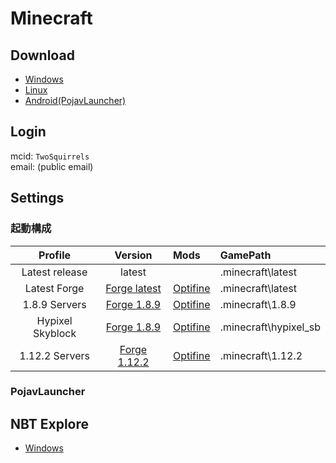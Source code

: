 # Minecraft

## Download

- [Windows](https://launcher.mojang.com/download/Minecraft.exe)
- [Linux](https://launcher.mojang.com/download/Minecraft.tar.gz)
- [Android(PojavLauncher)](https://play.google.com/store/apps/details?id=net.kdt.pojavlaunch)

## Login

mcid: `TwoSquirrels`  
email: (public email)  

## Settings

### 起動構成

| Profile          | Version                                                                                     | Mods                                       | GamePath              |
| :--------------: | :-----------------------------------------------------------------------------------------: | :----------------------------------------- | :-------------------- |
| Latest release   | latest                                                                                      |                                            | .minecraft\latest     |
| Latest Forge     | [Forge latest](https://files.minecraftforge.net/net/minecraftforge/forge/)                  | [Optifine](https://optifine.net/downloads) | .minecraft\latest     |
| 1.8.9 Servers    | [Forge 1.8.9](https://files.minecraftforge.net/net/minecraftforge/forge/index_1.8.9.html)   | [Optifine](https://optifine.net/downloads) | .minecraft\1.8.9      |
| Hypixel Skyblock | [Forge 1.8.9](https://files.minecraftforge.net/net/minecraftforge/forge/index_1.8.9.html)   | [Optifine](https://optifine.net/downloads) | .minecraft\hypixel_sb |
| 1.12.2 Servers   | [Forge 1.12.2](https://files.minecraftforge.net/net/minecraftforge/forge/index_1.12.2.html) | [Optifine](https://optifine.net/downloads) | .minecraft\1.12.2     |

### PojavLauncher



## NBT Explore

- [Windows](https://github.com/jaquadro/NBTExplorer/releases/latest)
